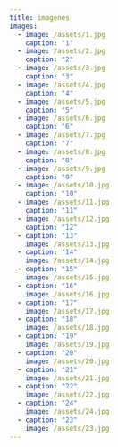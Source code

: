 ```yaml
---
title: imagenes
images:
  - image: /assets/1.jpg
    caption: "1"
  - image: /assets/2.jpg
    caption: "2"
  - image: /assets/3.jpg
    caption: "3"
  - image: /assets/4.jpg
    caption: "4"
  - image: /assets/5.jpg
    caption: "5"
  - image: /assets/6.jpg
    caption: "6"
  - image: /assets/7.jpg
    caption: "7"
  - image: /assets/8.jpg
    caption: "8"
  - image: /assets/9.jpg
    caption: "9"
  - image: /assets/10.jpg
    caption: "10"
  - image: /assets/11.jpg
    caption: "11"
  - image: /assets/12.jpg
    caption: "12"
  - caption: "13"
    image: /assets/13.jpg
  - caption: "14"
    image: /assets/14.jpg
  - caption: "15"
    image: /assets/15.jpg
  - caption: "16"
    image: /assets/16.jpg
  - caption: "17"
    image: /assets/17.jpg
  - caption: "18"
    image: /assets/18.jpg
  - caption: "19"
    image: /assets/19.jpg
  - caption: "20"
    image: /assets/20.jpg
  - caption: "21"
    image: /assets/21.jpg
  - caption: "22"
    image: /assets/22.jpg
  - caption: "24"
    image: /assets/24.jpg
  - caption: "23"
    image: /assets/23.jpg
---
```


